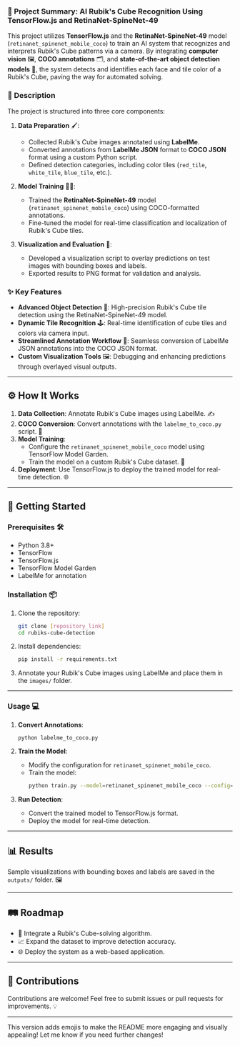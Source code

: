 ### 🤖 Project Summary: AI Rubik's Cube Recognition Using TensorFlow.js and RetinaNet-SpineNet-49 

This project utilizes **TensorFlow.js** and the **RetinaNet-SpineNet-49** model (`retinanet_spinenet_mobile_coco`) to train an AI system that recognizes and interprets Rubik's Cube patterns via a camera. By integrating **computer vision** 🖼️, **COCO annotations** 🗂️, and **state-of-the-art object detection models** 🚀, the system detects and identifies each face and tile color of a Rubik's Cube, paving the way for automated solving.

### 📝 Description 

The project is structured into three core components:

1. **Data Preparation** 🖌️:
   - Collected Rubik's Cube images annotated using **LabelMe**.
   - Converted annotations from **LabelMe JSON** format to **COCO JSON** format using a custom Python script.
   - Defined detection categories, including color tiles (`red_tile`, `white_tile`, `blue_tile`, etc.).

2. **Model Training** 🏋️‍♀️:
   - Trained the **RetinaNet-SpineNet-49** model (`retinanet_spinenet_mobile_coco`) using COCO-formatted annotations.
   - Fine-tuned the model for real-time classification and localization of Rubik's Cube tiles.

3. **Visualization and Evaluation** 👀:
   - Developed a visualization script to overlay predictions on test images with bounding boxes and labels.
   - Exported results to PNG format for validation and analysis.

### ✨ Key Features 
- **Advanced Object Detection** 🎯: High-precision Rubik's Cube tile detection using the RetinaNet-SpineNet-49 model.
- **Dynamic Tile Recognition** 🕹️: Real-time identification of cube tiles and colors via camera input.
- **Streamlined Annotation Workflow** 🔄: Seamless conversion of LabelMe JSON annotations into the COCO JSON format.
- **Custom Visualization Tools** 🖼️: Debugging and enhancing predictions through overlayed visual outputs.
 
---

## ⚙️ How It Works 

1. **Data Collection**: Annotate Rubik's Cube images using LabelMe. ✍️  
2. **COCO Conversion**: Convert annotations with the `labelme_to_coco.py` script. 🔄  
3. **Model Training**:  
   - Configure the `retinanet_spinenet_mobile_coco` model using TensorFlow Model Garden.  
   - Train the model on a custom Rubik's Cube dataset. 🧠  
4. **Deployment**: Use TensorFlow.js to deploy the trained model for real-time detection. 🌐  

---

## 🚀 Getting Started 

### Prerequisites 🛠️
- Python 3.8+
- TensorFlow
- TensorFlow.js
- TensorFlow Model Garden
- LabelMe for annotation

### Installation 📦

1. Clone the repository:
   ```bash
   git clone [repository_link]
   cd rubiks-cube-detection
   ```

2. Install dependencies:
   ```bash
   pip install -r requirements.txt
   ```

3. Annotate your Rubik's Cube images using LabelMe and place them in the `images/` folder.

---

### Usage 💻

1. **Convert Annotations**:
   ```bash
   python labelme_to_coco.py
   ```

2. **Train the Model**:
   - Modify the configuration for `retinanet_spinenet_mobile_coco`.
   - Train the model:
     ```bash
     python train.py --model=retinanet_spinenet_mobile_coco --config=configs/retinanet_spinenet_mobile_coco.config --data_dir=path_to_coco_data
     ```

3. **Run Detection**:
   - Convert the trained model to TensorFlow.js format.
   - Deploy the model for real-time detection.

---

## 📊 Results 

Sample visualizations with bounding boxes and labels are saved in the `outputs/` folder. 🖼️

---

## 🛤️ Roadmap 
- 🤖 Integrate a Rubik's Cube-solving algorithm.
- 📈 Expand the dataset to improve detection accuracy.
- 🌐 Deploy the system as a web-based application.

---

## 🤝 Contributions 
Contributions are welcome! Feel free to submit issues or pull requests for improvements. 💡

---

This version adds emojis to make the README more engaging and visually appealing! Let me know if you need further changes!
